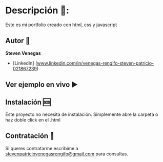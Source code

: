 # Descripción 📖:
Este es mi portfolio creado con html, css y javascript 
## Autor :bicyclist:
**Steven Venegas**
* [LinkedIn] (www.linkedin.com/in/venegas-rengifo-steven-patricio-021867239)

## Ver ejemplo en vivo :arrow_forward:

## Instalación :sos:
Este proyecto no necesita de instalación. Simplemente abre la carpeta o haz doble click en el .html

## Contratación :open_hands:
Si queres contratarme escribime a stevenpatriciovenegasrengifo@gmail.com para consultas.
